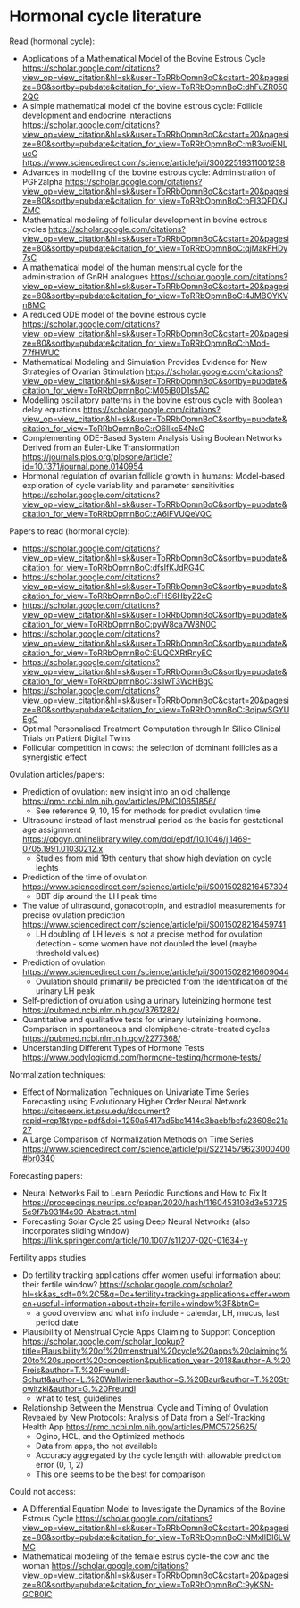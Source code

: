 # Hormonal cycle literature


Read (hormonal cycle):
* Applications of a Mathematical Model of the Bovine Estrous Cycle
  https://scholar.google.com/citations?view_op=view_citation&hl=sk&user=ToRRbOpmnBoC&cstart=20&pagesize=80&sortby=pubdate&citation_for_view=ToRRbOpmnBoC:dhFuZR0502QC
* A simple mathematical model of the bovine estrous cycle: Follicle development and endocrine interactions
  https://scholar.google.com/citations?view_op=view_citation&hl=sk&user=ToRRbOpmnBoC&cstart=20&pagesize=80&sortby=pubdate&citation_for_view=ToRRbOpmnBoC:mB3voiENLucC
  https://www.sciencedirect.com/science/article/pii/S0022519311001238
* Advances in modelling of the bovine estrous cycle: Administration of PGF2alpha
  https://scholar.google.com/citations?view_op=view_citation&hl=sk&user=ToRRbOpmnBoC&cstart=20&pagesize=80&sortby=pubdate&citation_for_view=ToRRbOpmnBoC:bFI3QPDXJZMC
* Mathematical modeling of follicular development in bovine estrous cycles
  https://scholar.google.com/citations?view_op=view_citation&hl=sk&user=ToRRbOpmnBoC&cstart=20&pagesize=80&sortby=pubdate&citation_for_view=ToRRbOpmnBoC:qjMakFHDy7sC
* A mathematical model of the human menstrual cycle for the administration of GnRH analogues
  https://scholar.google.com/citations?view_op=view_citation&hl=sk&user=ToRRbOpmnBoC&cstart=20&pagesize=80&sortby=pubdate&citation_for_view=ToRRbOpmnBoC:4JMBOYKVnBMC
* A reduced ODE model of the bovine estrous cycle
  https://scholar.google.com/citations?view_op=view_citation&hl=sk&user=ToRRbOpmnBoC&cstart=20&pagesize=80&sortby=pubdate&citation_for_view=ToRRbOpmnBoC:hMod-77fHWUC
* Mathematical Modeling and Simulation Provides Evidence for New Strategies of Ovarian Stimulation
  https://scholar.google.com/citations?view_op=view_citation&hl=sk&user=ToRRbOpmnBoC&sortby=pubdate&citation_for_view=ToRRbOpmnBoC:M05iB0D1s5AC
* Modelling oscillatory patterns in the bovine estrous cycle with Boolean delay equations
  https://scholar.google.com/citations?view_op=view_citation&hl=sk&user=ToRRbOpmnBoC&sortby=pubdate&citation_for_view=ToRRbOpmnBoC:rO6llkc54NcC
* Complementing ODE-Based System Analysis Using Boolean Networks Derived from an Euler-Like Transformation
  https://journals.plos.org/plosone/article?id=10.1371/journal.pone.0140954
* Hormonal regulation of ovarian follicle growth in humans: Model-based exploration of cycle variability and parameter sensitivities
  https://scholar.google.com/citations?view_op=view_citation&hl=sk&user=ToRRbOpmnBoC&sortby=pubdate&citation_for_view=ToRRbOpmnBoC:zA6iFVUQeVQC


Papers to read (hormonal cycle):
* https://scholar.google.com/citations?view_op=view_citation&hl=sk&user=ToRRbOpmnBoC&sortby=pubdate&citation_for_view=ToRRbOpmnBoC:dfsIfKJdRG4C
* https://scholar.google.com/citations?view_op=view_citation&hl=sk&user=ToRRbOpmnBoC&sortby=pubdate&citation_for_view=ToRRbOpmnBoC:cFHS6HbyZ2cC
* https://scholar.google.com/citations?view_op=view_citation&hl=sk&user=ToRRbOpmnBoC&sortby=pubdate&citation_for_view=ToRRbOpmnBoC:pyW8ca7W8N0C
* https://scholar.google.com/citations?view_op=view_citation&hl=sk&user=ToRRbOpmnBoC&sortby=pubdate&citation_for_view=ToRRbOpmnBoC:EUQCXRtRnyEC
* https://scholar.google.com/citations?view_op=view_citation&hl=sk&user=ToRRbOpmnBoC&sortby=pubdate&citation_for_view=ToRRbOpmnBoC:3s1wT3WcHBgC
* https://scholar.google.com/citations?view_op=view_citation&hl=sk&user=ToRRbOpmnBoC&cstart=20&pagesize=80&sortby=pubdate&citation_for_view=ToRRbOpmnBoC:BqipwSGYUEgC
* Optimal Personalised Treatment Computation through In Silico Clinical Trials on Patient Digital Twins
* Follicular competition in cows: the selection of dominant follicles as a synergistic effect

Ovulation articles/papers:
* Prediction of ovulation: new insight into an old challenge
  https://pmc.ncbi.nlm.nih.gov/articles/PMC10651856/
    * See reference 9, 10, 15 for methods for predict ovulation time
* Ultrasound instead of last menstrual period as the basis for gestational age assignment
  https://obgyn.onlinelibrary.wiley.com/doi/epdf/10.1046/j.1469-0705.1991.01030212.x
    * Studies from mid 19th century that show high deviation on cycle leghts
* Prediction of the time of ovulation
  https://www.sciencedirect.com/science/article/pii/S0015028216457304
    * BBT dip around the LH peak time
* The value of ultrasound, gonadotropin, and estradiol measurements for precise ovulation prediction
  https://www.sciencedirect.com/science/article/pii/S0015028216459741
    * LH doubling of LH levels is not a precise method for ovulation detection - some women have not doubled the level (maybe threshold values)
* Prediction of ovulation
  https://www.sciencedirect.com/science/article/pii/S0015028216609044
    * Ovulation should primarily be predicted from the identification
of the urinary LH peak
* Self-prediction of ovulation using a urinary luteinizing hormone test
  https://pubmed.ncbi.nlm.nih.gov/3761282/
* Quantitative and qualitative tests for urinary luteinizing hormone. Comparison in spontaneous and clomiphene-citrate-treated cycles
  https://pubmed.ncbi.nlm.nih.gov/2277368/
* Understanding Different Types of Hormone Tests
  https://www.bodylogicmd.com/hormone-testing/hormone-tests/



Normalization techniques:
 * Effect of Normalization Techniques on Univariate Time Series Forecasting using Evolutionary Higher Order Neural Network
   https://citeseerx.ist.psu.edu/document?repid=rep1&type=pdf&doi=1250a5417ad5bc1414e3baebfbcfa23608c21a27
 * A Large Comparison of Normalization Methods on Time Series
   https://www.sciencedirect.com/science/article/pii/S2214579623000400#br0340


Forecasting papers:
 * Neural Networks Fail to Learn Periodic Functions and How to Fix It
   https://proceedings.neurips.cc/paper/2020/hash/1160453108d3e537255e9f7b931f4e90-Abstract.html
 * Forecasting Solar Cycle 25 using Deep Neural Networks (also incorporates sliding window)
   https://link.springer.com/article/10.1007/s11207-020-01634-y

Fertility apps studies
 * Do fertility tracking applications offer women useful information about their fertile window?
   https://scholar.google.com/scholar?hl=sk&as_sdt=0%2C5&q=Do+fertility+tracking+applications+offer+women+useful+information+about+their+fertile+window%3F&btnG=
     * a good overview and what info include - calendar, LH, mucus, last period date
 * Plausibility of Menstrual Cycle Apps Claiming to Support Conception
   https://scholar.google.com/scholar_lookup?title=Plausibility%20of%20menstrual%20cycle%20apps%20claiming%20to%20support%20conception&publication_year=2018&author=A.%20Freis&author=T.%20Freundl-Schutt&author=L.%20Wallwiener&author=S.%20Baur&author=T.%20Strowitzki&author=G.%20Freundl
     * what to test, guidelines
 * Relationship Between the Menstrual Cycle and Timing of Ovulation Revealed by New Protocols: Analysis of Data from a Self-Tracking Health App
   https://pmc.ncbi.nlm.nih.gov/articles/PMC5725625/
     * Ogino, HCL, and the Optimized methods
     * Data from apps, tho not available
     * Accuracy aggregated by the cycle length with allowable prediction error (0, 1, 2)
     * This one seems to be the best for comparison


Could not access:
* A Differential Equation Model to Investigate the Dynamics of the Bovine Estrous Cycle
  https://scholar.google.com/citations?view_op=view_citation&hl=sk&user=ToRRbOpmnBoC&cstart=20&pagesize=80&sortby=pubdate&citation_for_view=ToRRbOpmnBoC:NMxIlDl6LWMC
* Mathematical modeling of the female estrus cycle-the cow and the woman
  https://scholar.google.com/citations?view_op=view_citation&hl=sk&user=ToRRbOpmnBoC&cstart=20&pagesize=80&sortby=pubdate&citation_for_view=ToRRbOpmnBoC:9yKSN-GCB0IC
